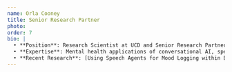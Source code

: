 ```yaml
---
name: Orla Cooney
title: Senior Research Partner
photo: 
order: 7
bio: |
  • **Position**: Research Scientist at UCD and Senior Research Partner at Proaxis AI
  • **Expertise**: Mental health applications of conversational AI, speech-based interfaces for healthcare
  • **Recent Research**: [Using Speech Agents for Mood Logging within Blended Mental Healthcare: Mental Healthcare Practitioners' Perspectives](https://dl.acm.org/doi/abs/10.1145/3640794.3665540) - CUI 2024
---
```

